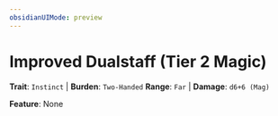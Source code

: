 ```yaml
---
obsidianUIMode: preview
---
```

# Improved Dualstaff (Tier 2 Magic)

**Trait**: `Instinct` | **Burden**: `Two-Handed`
**Range**: `Far` | **Damage**: `d6+6 (Mag)`

**Feature**: None
